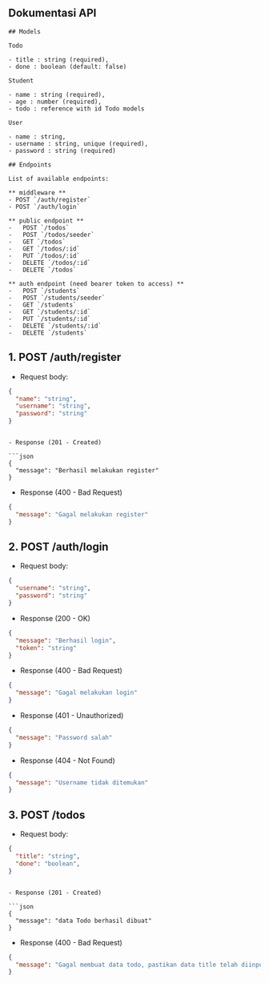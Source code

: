 ## Dokumentasi API

```
## Models

Todo

- title : string (required),
- done : boolean (default: false)

Student

- name : string (required),
- age : number (required),
- todo : reference with id Todo models

User

- name : string,
- username : string, unique (required),
- password : string (required)

## Endpoints

List of available endpoints:

** middleware **
- POST `/auth/register`
- POST `/auth/login`

** public endpoint **
-   POST `/todos`
-   POST `/todos/seeder`
-   GET `/todos`
-   GET `/todos/:id`
-   PUT `/todos/:id`
-   DELETE `/todos/:id`
-   DELETE `/todos`

** auth endpoint (need bearer token to access) **
-   POST `/students`
-   POST `/students/seeder`
-   GET `/students`
-   GET `/students/:id`
-   PUT `/students/:id`
-   DELETE `/students/:id`
-   DELETE `/students`
```

## 1. POST /auth/register

- Request body:

```json
{
  "name": "string",
  "username": "string",
  "password": "string"
}
```

````

- Response (201 - Created)

```json
{
  "message": "Berhasil melakukan register"
}
````

- Response (400 - Bad Request)

```json
{
  "message": "Gagal melakukan register"
}
```

## 2. POST /auth/login

- Request body:

```json
{
  "username": "string",
  "password": "string"
}
```

- Response (200 - OK)

```json
{
  "message": "Berhasil login",
  "token": "string"
}
```

- Response (400 - Bad Request)

```json
{
  "message": "Gagal melakukan login"
}
```

- Response (401 - Unauthorized)

```json
{
  "message": "Password salah"
}
```

- Response (404 - Not Found)

```json
{
  "message": "Username tidak ditemukan"
}
```

## 3. POST /todos

- Request body:

```json
{
  "title": "string",
  "done": "boolean",
}
```

````

- Response (201 - Created)

```json
{
  "message": "data Todo berhasil dibuat"
}
````

- Response (400 - Bad Request)

```json
{
  "message": "Gagal membuat data todo, pastikan data title telah diinput"
}
```
